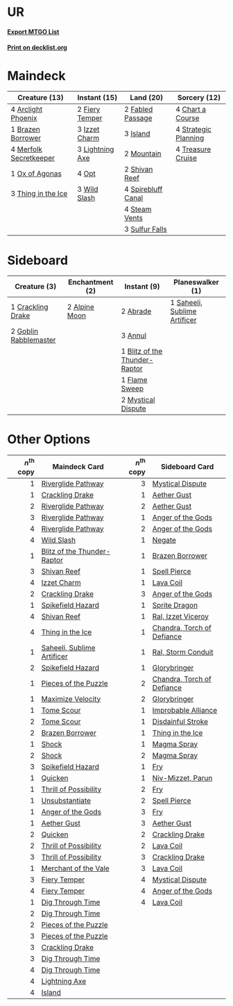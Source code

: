 # UR

#### [Export MTGO List](../collection/UR/UR.txt)
#### [Print on decklist.org](http://decklist.org/?deckmain=4%09Arclight%20Phoenix%0A1%09Brazen%20Borrower%0A4%09Chart%20a%20Course%0A2%09Fabled%20Passage%0A2%09Fiery%20Temper%0A3%09Island%0A3%09Izzet%20Charm%0A3%09Lightning%20Axe%0A4%09Merfolk%20Secretkeeper%0A2%09Mountain%0A4%09Opt%0A1%09Ox%20of%20Agonas%0A2%09Shivan%20Reef%0A4%09Spirebluff%20Canal%0A4%09Steam%20Vents%0A4%09Strategic%20Planning%0A3%09Sulfur%20Falls%0A3%09Thing%20in%20the%20Ice%0A4%09Treasure%20Cruise%0A3%09Wild%20Slash&deckside=2%09Abrade%0A2%09Alpine%20Moon%0A3%09Annul%0A1%09Blitz%20of%20the%20Thunder-Raptor%0A1%09Crackling%20Drake%0A1%09Flame%20Sweep%0A2%09Goblin%20Rabblemaster%0A2%09Mystical%20Dispute%0A1%09Saheeli,%20Sublime%20Artificer)
# Maindeck

|                                          Creature (13)                                          |                                       Instant (15)                                       |                                          Land (20)                                          |                                         Sorcery (12)                                          |
|-------------------------------------------------------------------------------------------------|------------------------------------------------------------------------------------------|---------------------------------------------------------------------------------------------|-----------------------------------------------------------------------------------------------|
|4 [Arclight Phoenix](http://gatherer.wizards.com/Pages/Card/Details.aspx?multiverseid=452841)    |2 [Fiery Temper](http://gatherer.wizards.com/Pages/Card/Details.aspx?multiverseid=409908) |2 [Fabled Passage](http://gatherer.wizards.com/Pages/Card/Details.aspx?multiverseid=473206)  |4 [Chart a Course](http://gatherer.wizards.com/Pages/Card/Details.aspx?multiverseid=435200)    |
|1 [Brazen Borrower](http://gatherer.wizards.com/Pages/Card/Details.aspx?multiverseid=473001)     |3 [Izzet Charm](http://gatherer.wizards.com/Pages/Card/Details.aspx?multiverseid=338413)  |3 [Island](http://gatherer.wizards.com/Pages/Card/Details.aspx?multiverseid=439857)          |4 [Strategic Planning](http://gatherer.wizards.com/Pages/Card/Details.aspx?multiverseid=376525)|
|4 [Merfolk Secretkeeper](http://gatherer.wizards.com/Pages/Card/Details.aspx?multiverseid=473015)|3 [Lightning Axe](http://gatherer.wizards.com/Pages/Card/Details.aspx?multiverseid=409925)|2 [Mountain](http://gatherer.wizards.com/Pages/Card/Details.aspx?multiverseid=439859)        |4 [Treasure Cruise](http://gatherer.wizards.com/Pages/Card/Details.aspx?multiverseid=420718)   |
|1 [Ox of Agonas](http://gatherer.wizards.com/Pages/Card/Details.aspx?multiverseid=476398)        |4 [Opt](http://gatherer.wizards.com/Pages/Card/Details.aspx?multiverseid=442948)          |2 [Shivan Reef](http://gatherer.wizards.com/Pages/Card/Details.aspx?multiverseid=129731)     |                                                                                               |
|3 [Thing in the Ice](http://gatherer.wizards.com/Pages/Card/Details.aspx?multiverseid=409836)    |3 [Wild Slash](http://gatherer.wizards.com/Pages/Card/Details.aspx?multiverseid=391959)   |4 [Spirebluff Canal](http://gatherer.wizards.com/Pages/Card/Details.aspx?multiverseid=417822)|                                                                                               |
|                                                                                                 |                                                                                          |4 [Steam Vents](http://gatherer.wizards.com/Pages/Card/Details.aspx?multiverseid=405109)     |                                                                                               |
|                                                                                                 |                                                                                          |3 [Sulfur Falls](http://gatherer.wizards.com/Pages/Card/Details.aspx?multiverseid=443135)    |                                                                                               |


# Sideboard

|                                          Creature (3)                                          |                                    Enchantment (2)                                     |                                              Instant (9)                                               |                                           Planeswalker (1)                                            |
|------------------------------------------------------------------------------------------------|----------------------------------------------------------------------------------------|--------------------------------------------------------------------------------------------------------|-------------------------------------------------------------------------------------------------------|
|1 [Crackling Drake](http://gatherer.wizards.com/Pages/Card/Details.aspx?multiverseid=452913)    |2 [Alpine Moon](http://gatherer.wizards.com/Pages/Card/Details.aspx?multiverseid=447264)|2 [Abrade](http://gatherer.wizards.com/Pages/Card/Details.aspx?multiverseid=430772)                     |1 [Saheeli, Sublime Artificer](http://gatherer.wizards.com/Pages/Card/Details.aspx?multiverseid=461161)|
|2 [Goblin Rabblemaster](http://gatherer.wizards.com/Pages/Card/Details.aspx?multiverseid=438486)|                                                                                        |3 [Annul](http://gatherer.wizards.com/Pages/Card/Details.aspx?multiverseid=45976)                       |                                                                                                       |
|                                                                                                |                                                                                        |1 [Blitz of the Thunder-Raptor](http://gatherer.wizards.com/Pages/Card/Details.aspx?multiverseid=479629)|                                                                                                       |
|                                                                                                |                                                                                        |1 [Flame Sweep](http://gatherer.wizards.com/Pages/Card/Details.aspx?multiverseid=466893)                |                                                                                                       |
|                                                                                                |                                                                                        |2 [Mystical Dispute](http://gatherer.wizards.com/Pages/Card/Details.aspx?multiverseid=473020)           |                                                                                                       |


# Other Options

|*n*<sup>th</sup> copy|                                            Maindeck Card                                             |*n*<sup>th</sup> copy|                                           Sideboard Card                                            |
|--------------------:|------------------------------------------------------------------------------------------------------|--------------------:|-----------------------------------------------------------------------------------------------------|
|                    1|[Riverglide Pathway](http://gatherer.wizards.com/Pages/Card/Details.aspx?multiverseid=491920)         |                    3|[Mystical Dispute](http://gatherer.wizards.com/Pages/Card/Details.aspx?multiverseid=473020)          |
|                    1|[Crackling Drake](http://gatherer.wizards.com/Pages/Card/Details.aspx?multiverseid=452913)            |                    1|[Aether Gust](http://gatherer.wizards.com/Pages/Card/Details.aspx?multiverseid=466796)               |
|                    2|[Riverglide Pathway](http://gatherer.wizards.com/Pages/Card/Details.aspx?multiverseid=491920)         |                    2|[Aether Gust](http://gatherer.wizards.com/Pages/Card/Details.aspx?multiverseid=466796)               |
|                    3|[Riverglide Pathway](http://gatherer.wizards.com/Pages/Card/Details.aspx?multiverseid=491920)         |                    1|[Anger of the Gods](http://gatherer.wizards.com/Pages/Card/Details.aspx?multiverseid=438682)         |
|                    4|[Riverglide Pathway](http://gatherer.wizards.com/Pages/Card/Details.aspx?multiverseid=491920)         |                    2|[Anger of the Gods](http://gatherer.wizards.com/Pages/Card/Details.aspx?multiverseid=438682)         |
|                    4|[Wild Slash](http://gatherer.wizards.com/Pages/Card/Details.aspx?multiverseid=391959)                 |                    1|[Negate](http://gatherer.wizards.com/Pages/Card/Details.aspx?multiverseid=423707)                    |
|                    1|[Blitz of the Thunder-Raptor](http://gatherer.wizards.com/Pages/Card/Details.aspx?multiverseid=479629)|                    1|[Brazen Borrower](http://gatherer.wizards.com/Pages/Card/Details.aspx?multiverseid=473001)           |
|                    3|[Shivan Reef](http://gatherer.wizards.com/Pages/Card/Details.aspx?multiverseid=129731)                |                    1|[Spell Pierce](http://gatherer.wizards.com/Pages/Card/Details.aspx?multiverseid=425876)              |
|                    4|[Izzet Charm](http://gatherer.wizards.com/Pages/Card/Details.aspx?multiverseid=338413)                |                    1|[Lava Coil](http://gatherer.wizards.com/Pages/Card/Details.aspx?multiverseid=452858)                 |
|                    2|[Crackling Drake](http://gatherer.wizards.com/Pages/Card/Details.aspx?multiverseid=452913)            |                    3|[Anger of the Gods](http://gatherer.wizards.com/Pages/Card/Details.aspx?multiverseid=438682)         |
|                    1|[Spikefield Hazard](http://gatherer.wizards.com/Pages/Card/Details.aspx?multiverseid=491809)          |                    1|[Sprite Dragon](http://gatherer.wizards.com/Pages/Card/Details.aspx?multiverseid=479731)             |
|                    4|[Shivan Reef](http://gatherer.wizards.com/Pages/Card/Details.aspx?multiverseid=129731)                |                    1|[Ral, Izzet Viceroy](http://gatherer.wizards.com/Pages/Card/Details.aspx?multiverseid=452945)        |
|                    4|[Thing in the Ice](http://gatherer.wizards.com/Pages/Card/Details.aspx?multiverseid=409836)           |                    1|[Chandra, Torch of Defiance](http://gatherer.wizards.com/Pages/Card/Details.aspx?multiverseid=417683)|
|                    1|[Saheeli, Sublime Artificer](http://gatherer.wizards.com/Pages/Card/Details.aspx?multiverseid=461161) |                    1|[Ral, Storm Conduit](http://gatherer.wizards.com/Pages/Card/Details.aspx?multiverseid=461138)        |
|                    2|[Spikefield Hazard](http://gatherer.wizards.com/Pages/Card/Details.aspx?multiverseid=491809)          |                    1|[Glorybringer](http://gatherer.wizards.com/Pages/Card/Details.aspx?multiverseid=426836)              |
|                    1|[Pieces of the Puzzle](http://gatherer.wizards.com/Pages/Card/Details.aspx?multiverseid=409821)       |                    2|[Chandra, Torch of Defiance](http://gatherer.wizards.com/Pages/Card/Details.aspx?multiverseid=417683)|
|                    1|[Maximize Velocity](http://gatherer.wizards.com/Pages/Card/Details.aspx?multiverseid=452861)          |                    2|[Glorybringer](http://gatherer.wizards.com/Pages/Card/Details.aspx?multiverseid=426836)              |
|                    1|[Tome Scour](http://gatherer.wizards.com/Pages/Card/Details.aspx?multiverseid=191598)                 |                    1|[Improbable Alliance](http://gatherer.wizards.com/Pages/Card/Details.aspx?multiverseid=473155)       |
|                    2|[Tome Scour](http://gatherer.wizards.com/Pages/Card/Details.aspx?multiverseid=191598)                 |                    1|[Disdainful Stroke](http://gatherer.wizards.com/Pages/Card/Details.aspx?multiverseid=420705)         |
|                    2|[Brazen Borrower](http://gatherer.wizards.com/Pages/Card/Details.aspx?multiverseid=473001)            |                    1|[Thing in the Ice](http://gatherer.wizards.com/Pages/Card/Details.aspx?multiverseid=409836)          |
|                    1|[Shock](http://gatherer.wizards.com/Pages/Card/Details.aspx?multiverseid=129732)                      |                    1|[Magma Spray](http://gatherer.wizards.com/Pages/Card/Details.aspx?multiverseid=426843)               |
|                    2|[Shock](http://gatherer.wizards.com/Pages/Card/Details.aspx?multiverseid=129732)                      |                    2|[Magma Spray](http://gatherer.wizards.com/Pages/Card/Details.aspx?multiverseid=426843)               |
|                    3|[Spikefield Hazard](http://gatherer.wizards.com/Pages/Card/Details.aspx?multiverseid=491809)          |                    1|[Fry](http://gatherer.wizards.com/Pages/Card/Details.aspx?multiverseid=466894)                       |
|                    1|[Quicken](http://gatherer.wizards.com/Pages/Card/Details.aspx?multiverseid=426578)                    |                    1|[Niv-Mizzet, Parun](http://gatherer.wizards.com/Pages/Card/Details.aspx?multiverseid=452942)         |
|                    1|[Thrill of Possibility](http://gatherer.wizards.com/Pages/Card/Details.aspx?multiverseid=473108)      |                    2|[Fry](http://gatherer.wizards.com/Pages/Card/Details.aspx?multiverseid=466894)                       |
|                    1|[Unsubstantiate](http://gatherer.wizards.com/Pages/Card/Details.aspx?multiverseid=414374)             |                    2|[Spell Pierce](http://gatherer.wizards.com/Pages/Card/Details.aspx?multiverseid=425876)              |
|                    1|[Anger of the Gods](http://gatherer.wizards.com/Pages/Card/Details.aspx?multiverseid=438682)          |                    3|[Fry](http://gatherer.wizards.com/Pages/Card/Details.aspx?multiverseid=466894)                       |
|                    1|[Aether Gust](http://gatherer.wizards.com/Pages/Card/Details.aspx?multiverseid=466796)                |                    3|[Aether Gust](http://gatherer.wizards.com/Pages/Card/Details.aspx?multiverseid=466796)               |
|                    2|[Quicken](http://gatherer.wizards.com/Pages/Card/Details.aspx?multiverseid=426578)                    |                    2|[Crackling Drake](http://gatherer.wizards.com/Pages/Card/Details.aspx?multiverseid=452913)           |
|                    2|[Thrill of Possibility](http://gatherer.wizards.com/Pages/Card/Details.aspx?multiverseid=473108)      |                    2|[Lava Coil](http://gatherer.wizards.com/Pages/Card/Details.aspx?multiverseid=452858)                 |
|                    3|[Thrill of Possibility](http://gatherer.wizards.com/Pages/Card/Details.aspx?multiverseid=473108)      |                    3|[Crackling Drake](http://gatherer.wizards.com/Pages/Card/Details.aspx?multiverseid=452913)           |
|                    1|[Merchant of the Vale](http://gatherer.wizards.com/Pages/Card/Details.aspx?multiverseid=473093)       |                    3|[Lava Coil](http://gatherer.wizards.com/Pages/Card/Details.aspx?multiverseid=452858)                 |
|                    3|[Fiery Temper](http://gatherer.wizards.com/Pages/Card/Details.aspx?multiverseid=409908)               |                    4|[Mystical Dispute](http://gatherer.wizards.com/Pages/Card/Details.aspx?multiverseid=473020)          |
|                    4|[Fiery Temper](http://gatherer.wizards.com/Pages/Card/Details.aspx?multiverseid=409908)               |                    4|[Anger of the Gods](http://gatherer.wizards.com/Pages/Card/Details.aspx?multiverseid=438682)         |
|                    1|[Dig Through Time](http://gatherer.wizards.com/Pages/Card/Details.aspx?multiverseid=386518)           |                    4|[Lava Coil](http://gatherer.wizards.com/Pages/Card/Details.aspx?multiverseid=452858)                 |
|                    2|[Dig Through Time](http://gatherer.wizards.com/Pages/Card/Details.aspx?multiverseid=386518)           |                     |                                                                                                     |
|                    2|[Pieces of the Puzzle](http://gatherer.wizards.com/Pages/Card/Details.aspx?multiverseid=409821)       |                     |                                                                                                     |
|                    3|[Pieces of the Puzzle](http://gatherer.wizards.com/Pages/Card/Details.aspx?multiverseid=409821)       |                     |                                                                                                     |
|                    3|[Crackling Drake](http://gatherer.wizards.com/Pages/Card/Details.aspx?multiverseid=452913)            |                     |                                                                                                     |
|                    3|[Dig Through Time](http://gatherer.wizards.com/Pages/Card/Details.aspx?multiverseid=386518)           |                     |                                                                                                     |
|                    4|[Dig Through Time](http://gatherer.wizards.com/Pages/Card/Details.aspx?multiverseid=386518)           |                     |                                                                                                     |
|                    4|[Lightning Axe](http://gatherer.wizards.com/Pages/Card/Details.aspx?multiverseid=409925)              |                     |                                                                                                     |
|                    4|[Island](http://gatherer.wizards.com/Pages/Card/Details.aspx?multiverseid=439857)                     |                     |                                                                                                     |

